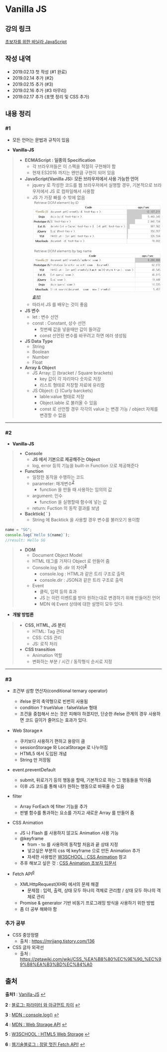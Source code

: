# Vanilla JS

## 강의 링크

[초보자를 위한 바닐라 JavaScript](https://academy.nomadcoders.co/p/javascript-basics-for-absolute-beginners-kr)

## 작성 내역

- 2019.02.13 첫 작성 (#1 완료)
- 2019.02.14 추가 (#2)
- 2019.02.15 추가 (#3)
- 2019.02.16 추가 (#3 마무리)
- 2019.02.17 추가 (포멧 정리 및 CSS 추가)

## 내용 정리

### #1

- 모든 언어는 문법과 규칙이 있음

- **Vanilla-JS**

> - **ECMAScript : 일종의 Specification**
>   - 각 브라우져들은 이 스펙을 적절히 구현해야 함
>   - 현재 ES2016 까지는 왠만큼 구현이 되어 있음
> - **JavaScript(Vanilla JS): 모든 브라우저에서 사용 가능한 언어**
>   - jquery 로 작성한 코드를 웹 브라우저에서 실행할 경우, 기본적으로 브라우저에서 JS 로 컴파일해서 사용함
>   - JS 가 가장 빠를 수 밖에 없음
>   ![JS Compare](../Images/vanillajs_compare.jpg)
>   <sup id="sup1">[*출처1*](#footnote1)</sup>
>   - 따라서 JS 를 배우는 것이 좋음
> - **JS 변수**
>   - let : 변수 선언
>   - const : Constant, 상수 선언
>     - 첫번째 값을 넣을때만 값이 들어감
>     - const 선언된 변수를 바꾸려고 하면 에러 생성됨
> - **JS Data Type**
>   - String
>   - Boolean
>   - Number
>   - Float
> - **Array & Object**
>   - JS Array: [] (bracket / Square brackets)
>     - key 값이 각 자리마다 숫자로 저장
>     - 리스트 형태로 저장할 자료에 유리함
>   - JS Object: {} (Curly barckets)
>     - lable:value 형태로 저장
>     - Object.lable 로 불러올 수 있음
>     - const 로 선언할 경우 각각의 value 는 변경 가능 / object 자체를 변경할 수 없음

---

### #2

- **Vanilla-JS**

> - **Console**
>   - **JS 에서 기본으로 제공해주는 Object**
>   - log, error 등의 기능을 built-in Function 으로 제공해준다
> - **Function**
>   - 일정한 동작을 수행하는 코드
>   - parameter: 매개변수<sup id="sup2">[*2*](#footnote2)</sup>
>     - function 을 만들 때 사용하는 임의의 값
>   - argument: 인수
>     - function 을 실행할때 함수에 넣는 값
>   - return: Fuction 의 동작 결과를 보냄
> - **Backtick( ` )**
>   - String 에 Backtick 을 사용할 경우 변수를 불러오기 용이함

   ```js
   name = "SG";
   console.log(`Hello ${name}`);
   //result: Hello SG
   ```

> - **DOM**
>   - Document Object Model
>   - HTML 태그를 가져다 Object 로 만들어 줌
>   - Console.log 와 .dir 의 차이<sup id="sup3">[*3*](#footnote3)</sup>
>     - console.log : HTML과 같은 트리 구조로 출력
>     - console.dir : JSON과 같은 트리 구조로 출력
>   - Event
>     - 클릭, 입력 등의 효과
>     - JS 는 이런 이벤트를 받아 원하는대로 변경하기 위해 만들어진 언어
>     - MDN 에 Event 상태에 대한 설명이 모두 있다.

- **개발 방법론**
  
> - **CSS, HTML, JS 분리**
>   - HTML: Tag 관리
>   - CSS: CSS 관리
>   - JS: 로직 처리
> - **CSS transition**
>   - Animation 역할
>   - 변화하는 부분 / 시간 / 동작형식 순서로 지정

---

### #3

- 조건부 삼항 연산자(conditional ternary operator)
  - ifelse 문의 축약형으로 빈번히 사용됨
  - condition ? trueValue : falseValue 형태
  - 조건을 중첩해서 쓰는 것은 피해야 하겠지만, 단순한 ifelse 관계의 경우 사용하면 코드 길이가 줄어드는 효과가 있다.

- Web Storageㅊ
  - 쿠키보다 사용하기 편하고 용량이 큼
  - sessionStorage 와 LocalStorage 로 나누어짐
  - HTML5 에서 도입된 개념
  - String 만 저장됨

- event.preventDefault
  - submit, 뒤로가기 등의 행동을 할때, 기본적으로 하는 그 행동들을 막아줌
  - 이후 JS 코드를 통해 내가 원하는 행동으로 바꿔줄 수 있음

- filter
  - Array ForEach 에 filter 기능을 추가
  - 판별 함수를 통과하는 요소를 가지고 새로운 Array 를 만들어 줌

- CSS Animation
  - JS 나 Flash 를 사용하지 않고도 Animation 사용 가능
  - @keyframe
    - from - to 를 사용하여 동작할 처음과 끝 상태 지정
    - 넣고싶은 부분의 css 에 keyframe 으로 만든 Animation 추가
    - 자세한 사용법은 [W3SCHOOL : CSS Animation](https://www.w3schools.com/css/css3_animations.asp) 참고
  - 추후 해보고 싶은 것 : [CSS Animation 초보자 입문서](https://webdesign.tutsplus.com/ko/tutorials/a-beginners-introduction-to-css-animation--cms-21068)

- Fetch API<sup id="sup6">[*6*](#footnote6)</sup>
  - XMLHttpRequest(XHR) 에서의 문제 해결
    - 문제점 : 입력, 출력, 상태 모두 하나의 객체로 관리함 / 상태 모두 하나의 객체로 관리
  - Promise & generator 기반 비동기 프로그래밍 방식을 사용하기 위한 방법
  - 좀 더 공부 해봐야 함

### 추가 공부

- CSS 중앙정렬
  - 출처 : https://mrjjang.tistory.com/136
- CSS 글자 외곽선
  - 출처 : https://zetawiki.com/wiki/CSS_%EA%B8%80%EC%9E%90_%EC%99%B8%EA%B3%BD%EC%84%A0

## 출처

<b id="footnote1">출처1</b> : [Vanilla-JS](http://vanilla-js.com/) [↩](#sup1)

<b id="footnote2">2</b> : [블로그: 파라미터 와 아규먼트 차이](https://enarastudent.tistory.com/entry/%ED%95%A8%EC%88%98%EC%9D%98-%EC%95%84%EA%B7%9C%EB%A8%BC%ED%8A%B8%EC%99%80-%ED%8C%8C%EB%9D%BC%EB%AF%B8%ED%84%B0%EC%9D%98-%EC%B0%A8%EC%9D%B4) [↩](#sup2)

<b id="footnote3">3</b> : [MDN : console.log()](https://developer.mozilla.org/ko/docs/Web/API/Console/log#console.dir()_%EA%B3%BC%EC%9D%98_%EC%B0%A8%EC%9D%B4) [↩](#sup3)

<b id="footnote4">4</b> : [MDN : Web Storage API](https://developer.mozilla.org/ko/docs/Web/API/Web_Storage_API) [↩](#sup4)

<b id="footnote5">5</b> : [W3SCHOOL : HTML5 Web Storage](https://www.w3schools.com/html/html5_webstorage.asp) [↩](#sup5)

<b id="footnote6">6</b> : [웹기술블로그 : 정말 멋진 Fetch API!](http://hacks.mozilla.or.kr/2015/05/this-api-is-so-fetching/) [↩](#sup6)
